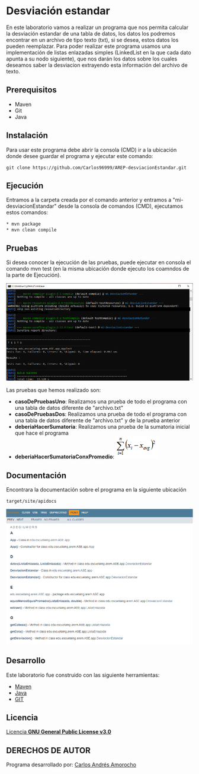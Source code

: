 # Desviación estandar
En este laboratorio vamos a realizar un programa que nos permita calcular la desviación estandar de una tabla de datos, los datos los podremos encontrar en un archivo de tipo texto (txt), si se desea, estos datos los pueden reemplazar.
Para poder realizar este programa usamos una implementación de listas enlazadas simples (LinkedList en la que cada dato apunta a su nodo siguiente), que nos darán los datos sobre los cuales deseamos saber la desviacion extrayendo esta información del archivo de texto.

## Prerequisitos
* Maven
* Git
* Java

## Instalación
Para usar este programa debe abrir la consola (CMD) ir a la ubicación donde desee guardar el programa y ejecutar este comando:
```
git clone https://github.com/Carlos96999/AREP-desviacionEstandar.git
```

## Ejecución
Entramos a la carpeta creada por el comando anterior y entramos a "mi-desviacionEstandar" desde la consola de comandos (CMD), ejecutamos estos comandos:
```
* mvn package
* mvn clean compile
```

## Pruebas
Si desea conocer la ejecución de las pruebas, puede ejecutar en consola el comando mvn test (en la misma ubicación donde ejecuto los coamndos de la parte de Ejecución).

<img src="https://github.com/Carlos96999/AREP-desviacionEstandar/blob/main/img/pruebas.png?raw=true">

Las pruebas que hemos realizado son:
* **casoDePruebasUno**: Realizamos una prueba de todo el programa con una tabla de datos diferente de "archivo.txt"
* **casoDePruebasDos**: Realizamos una prueba de todo el programa con una tabla de datos diferente de "archivo.txt" y de la prueba anterior
* **deberiaHacerSumatoria**: Realizamos una prueba de la sumatoria inicial que hace el programa
* **deberiaHacerSumatoriaConxPromedio**: <img src="https://github.com/Carlos96999/AREP-desviacionEstandar/blob/main/img/formula.png?raw=true">


## Documentación
Encontrara la documentación sobre el programa en la siguiente ubicación
```
target/site/apidocs
```

<img src="https://github.com/Carlos96999/AREP-desviacionEstandar/blob/main/img/documentacion.png?raw=true">

## Desarrollo
Este laboratorio fue construido con las siguiente herramientas:
* [Maven](https://maven.apache.org/)
* [Java](https://www.java.com/es/)
* [GIT](https://git-scm.com/)

## Licencia
[Licencia **GNU General Public License v3.0**](https://github.com/Carlos96999/AREP-desviacionEstandar/blob/main/LICENSE)

## DERECHOS DE AUTOR

Programa desarrollado por:
[Carlos Andrés Amorocho](https://github.com/Carlos96999)
